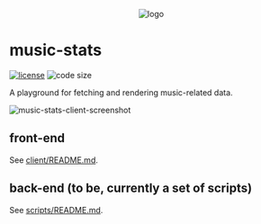 <p align="center">
  <img src="https://raw.githubusercontent.com/oleksmarkh/music-stats/master/client/assets/logo/logo.png" alt="logo" />
</p>

# music-stats

  [![license][license-image]][license-url]
  ![code size][code-size-image]

A playground for fetching and rendering music-related data.

![music-stats-client-screenshot](https://user-images.githubusercontent.com/2470363/48676289-d8b81600-eb64-11e8-9548-92a844292d16.png)

## front-end

See [client/README.md](client/README.md).

## back-end (to be, currently a set of scripts)

See [scripts/README.md](scripts/README.md).

[license-image]: https://img.shields.io/github/license/oleksmarkh/music-stats.svg?style=flat-square
[license-url]: https://github.com/oleksmarkh/music-stats/blob/master/LICENSE
[code-size-image]: https://img.shields.io/github/languages/code-size/oleksmarkh/music-stats.svg?style=flat-square
